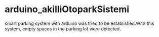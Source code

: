 # arduino_akilliOtoparkSistemi
smart parking system with arduino was tried to be established.With this system, empty spaces in the parking lot were detected.
